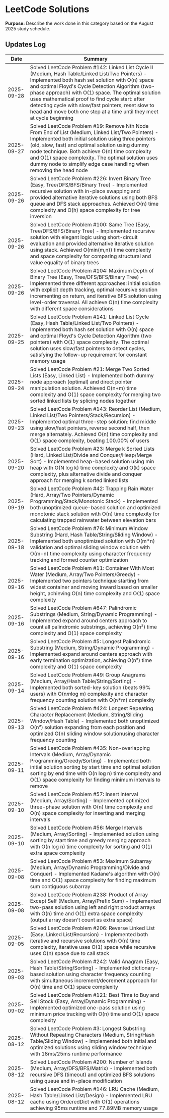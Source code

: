 # LeetCode Solutions
**Purpose:** Describe the work done in this category based on the August 2025 study schedule.

## Updates Log 
| Date | Summary |
|------|---------|
| 2025-09-28 | Solved LeetCode Problem #142: Linked List Cycle II (Medium, Hash Table/Linked List/Two Pointers) - Implemented both hash set solution with O(n) space and optimal Floyd's Cycle Detection Algorithm (two-phase approach) with O(1) space. The optimal solution uses mathematical proof to find cycle start: after detecting cycle with slow/fast pointers, reset slow to head and move both one step at a time until they meet at cycle beginning |
| 2025-09-27 | Solved LeetCode Problem #19: Remove Nth Node From End of List (Medium, Linked List/Two Pointers) - Implemented both initial solution using three pointers (old, slow, fast) and optimal solution using dummy node technique. Both achieve O(n) time complexity and O(1) space complexity. The optimal solution uses dummy node to simplify edge case handling when removing the head node |
| 2025-09-26 | Solved LeetCode Problem #226: Invert Binary Tree (Easy, Tree/DFS/BFS/Binary Tree) - Implemented recursive solution with in-place swapping and provided alternative iterative solutions using both BFS queue and DFS stack approaches. Achieved O(n) time complexity and O(h) space complexity for tree inversion |
| 2025-09-26 | Solved LeetCode Problem #100: Same Tree (Easy, Tree/DFS/BFS/Binary Tree) - Implemented recursive solution with elegant logic using short-circuit evaluation and provided alternative iterative solution using stack. Achieved O(min(m,n)) time complexity and space complexity for comparing structural and value equality of binary trees |
| 2025-09-26 | Solved LeetCode Problem #104: Maximum Depth of Binary Tree (Easy, Tree/DFS/BFS/Binary Tree) - Implemented three different approaches: initial solution with explicit depth tracking, optimal recursive solution incrementing on return, and iterative BFS solution using level-order traversal. All achieve O(n) time complexity with different space considerations |
| 2025-09-25 | Solved LeetCode Problem #141: Linked List Cycle (Easy, Hash Table/Linked List/Two Pointers) - Implemented both hash set solution with O(n) space and optimal Floyd's Cycle Detection Algorithm (two pointers) with O(1) space complexity. The optimal solution uses slow/fast pointers to detect cycles, satisfying the follow-up requirement for constant memory usage |
| 2025-09-24 | Solved LeetCode Problem #21: Merge Two Sorted Lists (Easy, Linked List) - Implemented both dummy node approach (optimal) and direct pointer manipulation solution. Achieved O(n+m) time complexity and O(1) space complexity for merging two sorted linked lists by splicing nodes together |
| 2025-09-23 | Solved LeetCode Problem #143: Reorder List (Medium, Linked List/Two Pointers/Stack/Recursion) - Implemented optimal three-step solution: find middle using slow/fast pointers, reverse second half, then merge alternately. Achieved O(n) time complexity and O(1) space complexity, beating 100.00% of users |
| 2025-09-20 | Solved LeetCode Problem #23: Merge k Sorted Lists (Hard, Linked List/Divide and Conquer/Heap/Merge Sort) - Implemented heap-based solution using min heap with O(N log k) time complexity and O(k) space complexity, plus alternative divide and conquer approach for merging k sorted linked lists |
| 2025-09-19 | Solved LeetCode Problem #42: Trapping Rain Water (Hard, Array/Two Pointers/Dynamic Programming/Stack/Monotonic Stack) - Implemented both unoptimized queue-based solution and optimized monotonic stack solution with O(n) time complexity for calculating trapped rainwater between elevation bars |
| 2025-09-18 | Solved LeetCode Problem #76: Minimum Window Substring (Hard, Hash Table/String/Sliding Window) - Implemented both unoptimized solution with O(m*n) validation and optimal sliding window solution with O(m+n) time complexity using character frequency tracking and formed counter optimization |
| 2025-09-16 | Solved LeetCode Problem #11: Container With Most Water (Medium, Array/Two Pointers/Greedy) - Implemented two pointers technique starting from widest container and moving inward based on smaller height, achieving O(n) time complexity and O(1) space complexity |
| 2025-09-16 | Solved LeetCode Problem #647: Palindromic Substrings (Medium, String/Dynamic Programming) - Implemented expand around centers approach to count all palindromic substrings, achieving O(n²) time complexity and O(1) space complexity |
| 2025-09-16 | Solved LeetCode Problem #5: Longest Palindromic Substring (Medium, String/Dynamic Programming) - Implemented expand around centers approach with early termination optimization, achieving O(n²) time complexity and O(1) space complexity |
| 2025-09-14 | Solved LeetCode Problem #49: Group Anagrams (Medium, Array/Hash Table/String/Sorting) - Implemented both sorted-key solution (beats 99% users) with O(n*m*log m) complexity and character frequency counting solution with O(n*m) complexity |
| 2025-09-13 | Solved LeetCode Problem #424: Longest Repeating Character Replacement (Medium, String/Sliding Window/Hash Table) - Implemented both unoptimized O(n²) solution expanding from each position and optimized O(n) sliding window solutionusing character frequency counting |
| 2025-09-11 | Solved LeetCode Problem #435: Non-overlapping Intervals (Medium, Array/Dynamic Programming/Greedy/Sorting) - Implemented both initial solution sorting by start time and optimal solution sorting by end time with O(n log n) time complexity and O(1) space complexity for finding minimum intervals to remove |
| 2025-09-10 | Solved LeetCode Problem #57: Insert Interval (Medium, Array/Sorting) - Implemented optimized three-phase solution with O(n) time complexity and O(n) space complexity for inserting and merging intervals |
| 2025-09-10 | Solved LeetCode Problem #56: Merge Intervals (Medium, Array/Sorting) - Implemented solution using sorting by start time and greedy merging approach with O(n log n) time complexity for sorting and O(1) extra space complexity |
| 2025-09-08 | Solved LeetCode Problem #53: Maximum Subarray (Medium, Array/Dynamic Programming/Divide and Conquer) - Implemented Kadane's algorithm with O(n) time and O(1) space complexity for finding maximum sum contiguous subarray |
| 2025-09-08 | Solved LeetCode Problem #238: Product of Array Except Self (Medium, Array/Prefix Sum) - Implemented two-pass solution using left and right product arrays with O(n) time and O(1) extra space complexity (output array doesn't count as extra space) |
| 2025-09-05 | Solved LeetCode Problem #206: Reverse Linked List (Easy, Linked List/Recursion) - Implemented both iterative and recursive solutions with O(n) time complexity, iterative uses O(1) space while recursive uses O(n) space due to call stack |
| 2025-09-03 | Solved LeetCode Problem #242: Valid Anagram (Easy, Hash Table/String/Sorting) - Implemented dictionary-based solution using character frequency counting with simultaneous increment/decrement approach for O(n) time and O(1) space complexity |
| 2025-09-02 | Solved LeetCode Problem #121: Best Time to Buy and Sell Stock (Easy, Array/Dynamic Programming) - Implemented optimized one-pass solution using minimum price tracking with O(n) time and O(1) space complexity |
| 2025-08-12 | Solved LeetCode Problem #3: Longest Substring Without Repeating Characters (Medium, String/Hash Table/Sliding Window) - Implemented both initial and optimized solutions using sliding window technique with 18ms/25ms runtime performance |
| 2025-08-12 | Solved LeetCode Problem #200: Number of Islands (Medium, Array/DFS/BFS/Matrix) - Implemented both recursive DFS (timeout) and optimized BFS solutions using queue and in-place modification |
| 2025-08-12 | Solved LeetCode Problem #146: LRU Cache (Medium, Hash Table/Linked List/Design) - Implemented LRU cache using OrderedDict with O(1) operations achieving 95ms runtime and 77.89MB memory usage |
